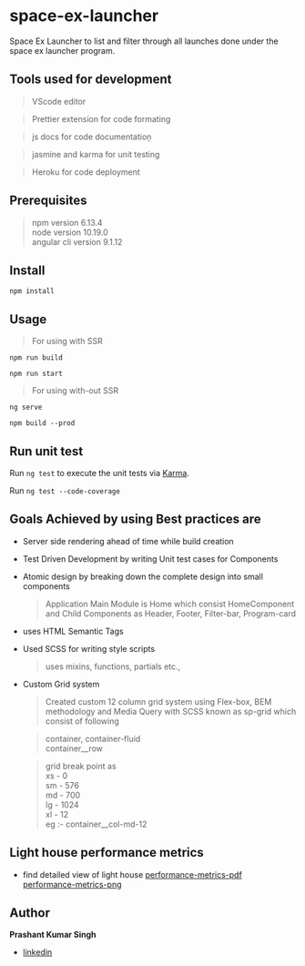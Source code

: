 # space-ex-launcher

Space Ex Launcher to list and filter through all launches done under the space ex launcher program.

## Tools used for development

> VScode editor

> Prettier extension for code formating

> js docs for code documentation̦

> jasmine and karma for unit testing

> Heroku for code deployment

## Prerequisites

> npm version 6.13.4 \
>  node version 10.19.0 \
>  angular cli version 9.1.12

## Install

```
npm install

```

## Usage

> For using with SSR

```
npm run build

npm run start

```

> For using with-out SSR

```
ng serve

npm build --prod

```

## Run unit test

Run `ng test` to execute the unit tests via [Karma](https://karma-runner.github.io).

Run `ng test --code-coverage`

## Goals Achieved by using Best practices are

- Server side rendering ahead of time while build creation
- Test Driven Development by writing Unit test cases for Components
- Atomic design by breaking down the complete design into small components
  > Application Main Module is Home which consist HomeComponent and Child Components as Header, Footer, Filter-bar, Program-card
- uses HTML Semantic Tags
- Used SCSS for writing style scripts
  > uses mixins, functions, partials etc.,
- Custom Grid system

  > Created custom 12 column grid system using Flex-box, BEM methodology and Media Query with SCSS known as sp-grid which consist of following

  > container, container-fluid\
  > container\_\_row

  > grid break point as\
  > xs - 0 \
  > sm - 576 \
  > md - 700 \
  > lg - 1024 \
  > xl - 12 \
  > eg :- container\_\_col-md-12

## Light house performance metrics

- find detailed view of light house [performance-metrics-pdf](https://drive.google.com/file/d/1wDZCD7cDx6PNJTmMN2ssNrlxlTmw6yHb/view?usp=sharing)
  [performance-metrics-png](https://drive.google.com/file/d/1kr6lELEz008wXqxSE-JSjdnf9Qbg9toH/view?usp=sharing)

## Author

**Prashant Kumar Singh**

- [linkedin](https://www.linkedin.com/in/prashant-kumar-masand/)
